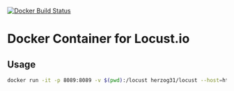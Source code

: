 [![Docker Build Status](https://img.shields.io/docker/build/herzog31/locust.svg)](https://hub.docker.com/r/herzog31/locust/)

# Docker Container for Locust.io

## Usage
```bash
docker run -it -p 8089:8089 -v $(pwd):/locust herzog31/locust --host=http://localhost
```